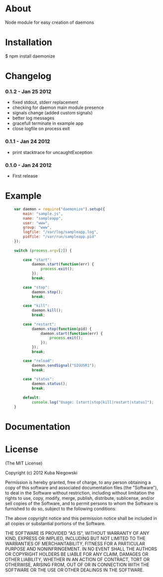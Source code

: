 About
=======

Node module for easy creation of daemons


Installation
==============

$ npm install daemonize


Changelog
===========

### 0.1.2 - Jan 25 2012
  - fixed stdout, stderr replacement
  - checking for daemon main module presence
  - signals change (added custom signals)
  - better log messages
  - gracefull terminate in example app
  - close logfile on process exit

### 0.1.1 - Jan 24 2012
  - print stacktrace for uncaughtException

### 0.1.0 - Jan 24 2012
  - First release 


Example
=========

``` js
    var daemon = require("daemonize").setup({
        main: "sample.js",
        name: "sampleapp",
        user: "www",
        group: "www",
        logfile: "/var/log/sampleapp.log",
        pidfile: "/var/run/sampleapp.pid"
    });
    
    switch (process.argv[2]) {
        
        case "start": 
            daemon.start(function(err) {
                process.exit();
            });
            break;
        
        case "stop":
            daemon.stop();
            break;
        
        case "kill":
            daemon.kill();
            break;
        
        case "restart":
            daemon.stop(function(pid) {
                daemon.start(function(err) {
                    process.exit();
                });
            });
            break;

        case "reload":
            daemon.sendSignal("SIGUSR1");
            break;
                
        case "status":
            daemon.status();
            break;
        
        default:
            console.log("Usage: [start|stop|kill|restart|status]");
    }
```

Documentation
===============


License
=========

(The MIT License)

Copyright (c) 2012 Kuba Niegowski

Permission is hereby granted, free of charge, to any person obtaining a copy of this software and associated documentation files (the "Software"), to deal in the Software without restriction, including without limitation the rights to use, copy, modify, merge, publish, distribute, sublicense, and/or sell copies of the Software, and to permit persons to whom the Software is furnished to do so, subject to the following conditions:

The above copyright notice and this permission notice shall be included in all copies or substantial portions of the Software.

THE SOFTWARE IS PROVIDED "AS IS", WITHOUT WARRANTY OF ANY KIND, EXPRESS OR IMPLIED, INCLUDING BUT NOT LIMITED TO THE WARRANTIES OF MERCHANTABILITY, FITNESS FOR A PARTICULAR PURPOSE AND NONINFRINGEMENT. IN NO EVENT SHALL THE AUTHORS OR COPYRIGHT HOLDERS BE LIABLE FOR ANY CLAIM, DAMAGES OR OTHER LIABILITY, WHETHER IN AN ACTION OF CONTRACT, TORT OR OTHERWISE, ARISING FROM, OUT OF OR IN CONNECTION WITH THE SOFTWARE OR THE USE OR OTHER DEALINGS IN THE SOFTWARE.
